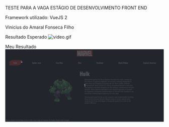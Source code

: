 TESTE PARA A VAGA ESTÁGIO DE DESENVOLVIMENTO FRONT END

Framework utilizado: VueJS 2

Vinicius do Amaral Fonseca Filho

Resultado Esperado
![video.gif](src/assets/videos/video.gif)

Meu Resultado
![video.gif](src/assets/videos/resultado.gif)
